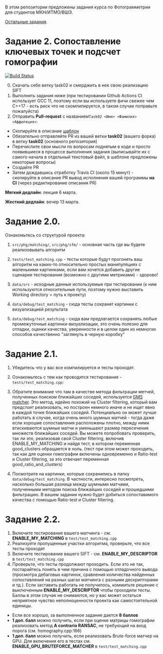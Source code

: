 В этом репозитории предложены задания курса по Фотограмметрии для студентов МКН/ИТМО/ВШЭ.

[Остальные задания](https://github.com/PhotogrammetryCourse/PhotogrammetryTasks2025/).

# Задание 2. Сопоставление ключевых точек и подсчет гомографии

[![Build Status](https://github.com/PhotogrammetryCourse/PhotogrammetryTasks2025/actions/workflows/cmake.yml/badge.svg?branch=task02&event=push)](https://github.com/PhotogrammetryCourse/PhotogrammetryTasks2025/actions/workflows/cmake.yml)

0. Скачать себе ветку task02 и смерджить в нее свою реализацию SIFT
1. Выполнить задания ниже (при тестировании Github Actions CI использует GCC 11, поэтому если вы используете фичи свежее чем C++17 - есть риск что не скомпилируется, в таком случае поправьте пожалуйста)
2. Отправить **Pull-request** с названием```Task02 <Имя> <Фамилия> <Аффиляция>```:

 - Скопируйте в описание [шаблон](https://raw.githubusercontent.com/PhotogrammetryCourse/PhotogrammetryTasks2025/task02/.github/pull_request_template.md)
 - Обязательно отправляйте PR из вашей ветки **task02** (вашего форка) в ветку **task02** (основного репозитория)
 - Перечислите свои мысли по вопросам поднятым в коде и просто появившиеся в процессе выполнения задания (выписывайте их с самого начала в отдельный текстовый файл, в шаблоне предложены некоторые вопросы)
 - Создайте PR
 - Затем дождавшись отработку Travis CI (около 15 минут) - скопируйте в описание PR вывод исполнения вашей программы **на CI** (через редактирование описания PR)

**Мягкий дедлайн**: лекция 6 марта.

**Жесткий дедлайн**: вечер 13 марта.

Задание 2.0.
=========

Ознакомьтесь со структурой проекта:

1. ```src/phg/matching/```, ```src/phg/sfm/``` - основная часть где вы будете реализовывать алгоритм

2. ```tests/test_matching.cpp``` - тесты которые будут прогонять ваш алгоритм на каких-то относительно простых манипуляциях с маленькими картинками, если вам хочется добавить другие сценарии тестирования (возможно с другими метриками) - здорово!

3. ```data/src``` - исходные данные используемые при тестировании (к ним используются относительные пути, поэтому нужно выставить Working directory = путь к проекту)

4. ```data/debug/test_matching``` - сюда тесты сохранят картинки с визуализацией результата

5. ```data/debug/test_matching``` - сюда вам предлагается сохранять любые промежуточные картинки-визуализации, это очень полезно для отладки, оценки качества, уверенности и в целом один из немногих способов качественно "заглянуть в черную коробку"

Задание 2.1.
=========

1. Убедитесь что у вас все компилируется и тесты проходят.

2. Ознакомьтесь с тем как проводится тестирование - ```tests/test_matching.cpp```:

3. Обратите внимание что там в качестве метода фильтрации метчей, полученных поиском ближайших соседей, используется [GMS matcher](https://github.com/JiawangBian/GMS-Feature-Matcher). Это метод, идейно похожий на Cluster filtering, который вам предстоит реализовать, но построен немного иначе и не ищет явно в каждой точке ближайших соседей. Потенциально он может лучше работать в случае, когда очень много шумных матчей - тогда даже если хорошие сопоставления расположены плотно, между ними втискиваются шумные матчи и уменьшают размер пересечения множеств ближайших соседей. Вы можете попробовать проверить, так ли это, реализовав свой Cluster filtering, включив ENABLE_MY_MATCHING и найдя тест, в котором переменная good_clusters обращается в ноль. (тест при этом может проходить, так как для оценки гомографии включены одновременно и Ratio-test и Cluster filtering, за это отвечает переменная good_ratio_and_clusters)

4. Посмотрите на картинки, которые сохранились в папку ```data/debug/test_matching```. В частности, интересно посмотреть, насколько большая разница между шумными матчами, полученными методом поиска ближайших соседей и прошедшими фильтрацию. В вашем задании нужно будет добиться сопоставимого качества с помощью Ratio-test и Cluster filtering.


Задание 2.2.
=========

1. Включите тестирование вашего матчинга - см. **ENABLE_MY_MATCHING** в ```test/test_matching.cpp```
2. Реализуйте пропущенные участки алгоритма, проверьте, что все тесты проходят
3. Включите тестирование вашего SIFT - см. **ENABLE_MY_DESCRIPTOR** в ```test/test_matching.cpp```
4. Проверьте, что тесты продолжают проходить. Если это не так, постарайтесь понять в чем причина с помощью отладочного вывода (просмотра дебаговых картинок, сравнения количества найденных сопоставлений на разных шагах матчинга с разными дескрипторами и тд.). Если заставить работать не получилось, коммитьте решение с выключенным **ENABLE_MY_DESCRIPTOR** чтобы проходили тесты. Баллы в этом случае не снимаются, но у вас может остаться неприятное чувство неполноценности проекта как самостоятельной единицы.

 - Если все хорошо, за выполненное задание дается **8 баллов**
 - **1 доп. балл** можно получить, если при оценке матрицы гомографии реализовать метод **A contrario RANSAC**, не требующий на вход порога (см. homography.cpp:166)
 - **1 доп. балл** можно получить, если реализовать Brute-force матчер на GPU. Для включения его в тестах см. **ENABLE_GPU_BRUTEFORCE_MATCHER** в ```test/test_matching.cpp```
